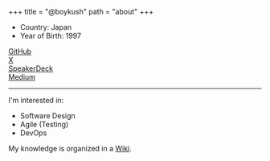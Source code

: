+++
title = "@boykush"
path = "about"
+++

- Country: Japan
- Year of Birth: 1997

<div>
   <a href="https://github.com/boykush" rel="noopener" target="_blank">GitHub</a>
</div>
<div>
   <a href="https://twitter.com/boykush315" rel="noopener" target="_blank">X</a>
</div>
<div>
   <a href="https://speakerdeck.com/boykush" rel="noopener" target="_blank">SpeakerDeck</a>
</div>
<div>
   <a href="https://medium.com/@boykush" rel="noopener" target="_blank">Medium</a>
</div>

--- 

I'm interested in:
- Software Design
- Agile (Testing)
- DevOps

My knowledge is organized in a <a href="https://boykush.github.io/wiki/" rel="noopener" target="_blank">Wiki</a>.
